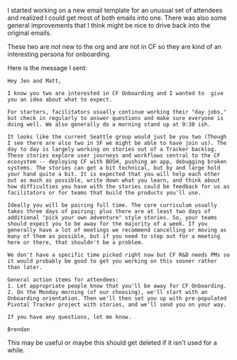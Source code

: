 I started working on a new email template for an unusual set of attendees and realized I could get most of both emails into one. There was also some general improvements that I think might be nice to drive back into the original emails.

These two are not new to the org and are not in CF so they are kind of an interesting persona for onboarding.

Here is the message I sent:
```
Hey Jen and Matt,

I know you two are interested in CF Onboarding and I wanted to  give you an idea about what to expect.

For starters, facilitators usually continue working their "day jobs," but check in regularly to answer questions and make sure everyone is doing well. We also generally do a morning stand up at 9:30 ish.

It looks like the current Seattle group would just be you two (Though I see there are also two in SF we might be able to have join us). The day to day is largely working on stories out of a Tracker backlog. These stories explore user journeys and workflows central to the CF ecosystem -- deploying CF with BOSH, pushing an app, debugging broken systems. The stories can get a bit technical, but by and large hold your hand quite a bit. It is expected that you will help each other out as much as possible, write down what you learn, and think about how difficulties you have with the stories could be feedback for us as facilitators or for teams that build the products you'll use.

Ideally you will be pairing full time. The core curriculum usually takes three days of pairing; plus there are at least two days of additional "pick your own adventure" style stories. So, your teams should expect you to be away for the majority of a week. If you generally have a lot of meetings we recommend cancelling or moving as many of them as possible, but if you need to step out for a meeting here or there, that shouldn't be a problem.

We don't have a specific time picked right now but CF R&D needs PMs so it would probably be good to get you working on this sooner rather than later.

General action items for attendees:
1. Let appropriate people know that you'll be away for CF Onboarding.
2. On the Monday morning (of our choosing), we'll start with an Onboarding orientation. Then we'll then set you up with pre-populated Pivotal Tracker project with stories, and we'll send you on your way.

If you have any questions, let me know.

Brendan
```
This may be useful or maybe this should get deleted if it isn't used for a while.